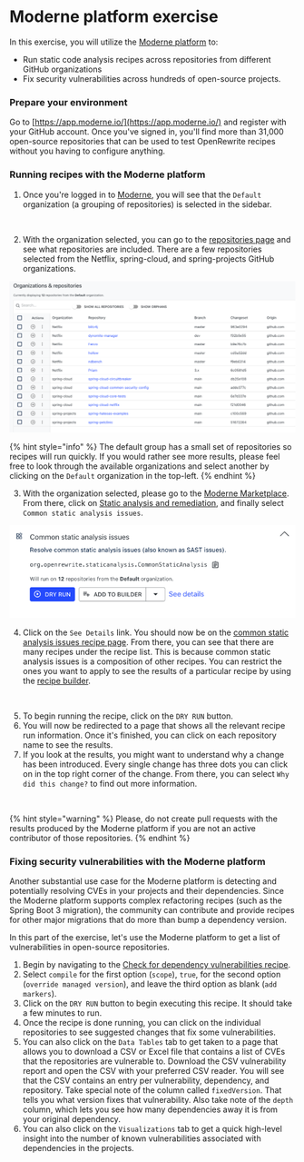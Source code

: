 # Moderne platform exercise

In this exercise, you will utilize the [Moderne platform](https://app.moderne.io/) to:

* Run static code analysis recipes across repositories from different GitHub organizations
* Fix security vulnerabilities across hundreds of open-source projects.

### Prepare your environment

Go to [https://app.moderne.io/](https://app.moderne.io/) and register with your GitHub account. Once you've signed in, you'll find more than 31,000 open-source repositories that can be used to test OpenRewrite recipes without you having to configure anything.

### Running recipes with the Moderne platform

1. Once you're logged in to [Moderne](https://app.moderne.io/), you will see that the `Default` organization (a grouping of repositories) is selected in the sidebar.

<figure><img src="../../../.gitbook/assets/mod-org (2).png" alt=""><figcaption></figcaption></figure>

2. With the organization selected, you can go to the [repositories page](https://app.moderne.io/organizations) and see what repositories are included. There are a few repositories selected from the Netflix, spring-cloud, and spring-projects GitHub organizations.

![](/.gitbook/assets/organizations-and-repos.png)

{% hint style="info" %}
The default group has a small set of repositories so recipes will run quickly. If you would rather see more results, please feel free to look through the available organizations and select another by clicking on the `Default` organization in the top-left.
{% endhint %}

3. With the organization selected, please go to the [Moderne Marketplace](https://app.moderne.io/marketplace). From there, click on [Static analysis and remediation](https://app.moderne.io/marketplace/org.openrewrite.staticanalysis), and finally select `Common static analysis issues`.

![](/.gitbook/assets/common-details.png)

4. Click on the `See Details` link. You should now be on the [common static analysis issues recipe page](https://app.moderne.io/recipes/org.openrewrite.staticanalysis.CommonStaticAnalysis). From there, you can see that there are many recipes under the recipe list. This is because common static analysis issues is a composition of other recipes. You can restrict the ones you want to apply to see the results of a particular recipe by using the [recipe builder](https://app.moderne.io/recipes/builder).

<figure><img src="../../../.gitbook/assets/common-static-analysis-list.png" alt=""><figcaption></figcaption></figure>

5. To begin running the recipe, click on the `DRY RUN` button.
6. You will now be redirected to a page that shows all the relevant recipe run information. Once it's finished, you can click on each repository name to see the results.
7. If you look at the results, you might want to understand why a change has been introduced. Every single change has three dots you can click on in the top right corner of the change. From there, you can select `Why did this change?` to find out more information.

<figure><img src="../../../.gitbook/assets/why-did-this-change.png" alt=""><figcaption></figcaption></figure>

{% hint style="warning" %}
Please, do not create pull requests with the results produced by the Moderne platform if you are not an active contributor of those repositories.
{% endhint %}

### Fixing security vulnerabilities with the Moderne platform

Another substantial use case for the Moderne platform is detecting and potentially resolving CVEs in your projects and their dependencies. Since the Moderne platform supports complex refactoring recipes (such as the Spring Boot 3 migration), the community can contribute and provide recipes for other major migrations that do more than bump a dependency version.

In this part of the exercise, let's use the Moderne platform to get a list of vulnerabilities in open-source repositories.

1. Begin by navigating to the [Check for dependency vulnerabilities recipe](https://app.moderne.io/recipes/org.openrewrite.java.dependencies.DependencyVulnerabilityCheck).
2. Select `compile` for the first option (`scope`), `true`, for the second option (`override managed version`), and leave the third option as blank (`add markers`).
3. Click on the `DRY RUN` button to begin executing this recipe. It should take a few minutes to run.
4. Once the recipe is done running, you can click on the individual repositories to see suggested changes that fix some vulnerabilities.
5. You can also click on the `Data Tables` tab to get taken to a page that allows you to download a CSV or Excel file that contains a list of CVEs that the repositories are vulnerable to. Download the CSV vulnerability report and open the CSV with your preferred CSV reader. You will see that the CSV contains an entry per vulnerability, dependency, and repository. Take special note of the column called `fixedVersion`. That tells you what version fixes that vulnerability. Also take note of the `depth` column, which lets you see how many dependencies away it is from your original dependency.
6. You can also click on the `Visualizations` tab to get a quick high-level insight into the number of known vulnerabilities associated with dependencies in the projects.
